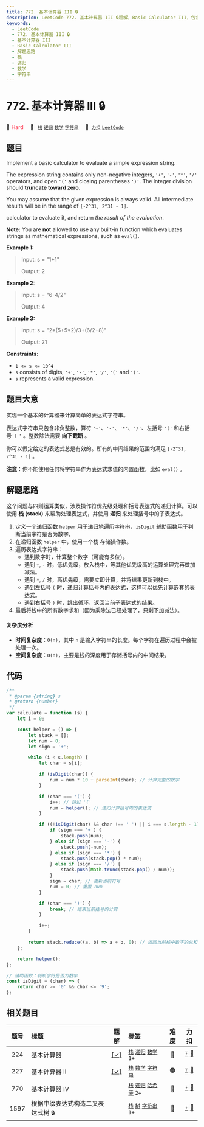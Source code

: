 ```yaml
---
title: 772. 基本计算器 III 🔒
description: LeetCode 772. 基本计算器 III 🔒题解，Basic Calculator III，包含解题思路、复杂度分析以及完整的 JavaScript 代码实现。
keywords:
  - LeetCode
  - 772. 基本计算器 III 🔒
  - 基本计算器 III
  - Basic Calculator III
  - 解题思路
  - 栈
  - 递归
  - 数学
  - 字符串
---
```


# 772. 基本计算器 III 🔒

🔴 <font color=#ff334b>Hard</font>&emsp; 🔖&ensp; [`栈`](/tag/stack.md) [`递归`](/tag/recursion.md) [`数学`](/tag/math.md) [`字符串`](/tag/string.md)&emsp; 🔗&ensp;[`力扣`](https://leetcode.cn/problems/basic-calculator-iii) [`LeetCode`](https://leetcode.com/problems/basic-calculator-iii)

## 题目

Implement a basic calculator to evaluate a simple expression string.

The expression string contains only non-negative integers, `'+'`, `'-'`, `'*'`, `'/'` operators, and open `'('` and closing parentheses `')'`. The integer division should **truncate toward zero**.

You may assume that the given expression is always valid. All intermediate results will be in the range of `[-2^31, 2^31 - 1]`.

calculator to evaluate it, and return _the result of the evaluation_.

**Note:** You are **not** allowed to use any built-in function which evaluates
strings as mathematical expressions, such as `eval()`.

**Example 1:**

> Input: s = "1+1"
>
> Output: 2

**Example 2:**

> Input: s = "6-4/2"
>
> Output: 4

**Example 3:**

> Input: s = "2*(5+5*2)/3+(6/2+8)"
>
> Output: 21

**Constraints:**

- `1 <= s <= 10^4`
- `s` consists of digits, `'+'`, `'-'`, `'*'`, `'/'`, `'('` and `')'`.
- `s` represents a valid expression.

## 题目大意

实现一个基本的计算器来计算简单的表达式字符串。

表达式字符串只包含非负整数，算符 `'+'`、`'-'`、`'*'`、`'/'`、左括号 `'('` 和右括号`'）'` 。整数除法需要 **向下截断** 。

你可以假定给定的表达式总是有效的。所有的中间结果的范围均满足 `[-2^31, 2^31 - 1]` 。

**注意**：你不能使用任何将字符串作为表达式求值的内置函数，比如 `eval()` 。

## 解题思路

这个问题与四则运算类似，涉及操作符优先级处理和括号表达式的递归计算。可以使用 **栈 (stack)** 来帮助处理表达式，并使用 **递归** 来处理括号中的子表达式。

1.  定义一个递归函数 `helper` 用于递归地遍历字符串，`isDigit` 辅助函数用于判断当前字符是否为数字。
2.  在递归函数 `helper` 中，使用一个栈 存储操作数。
3.  遍历表达式字符串：
    - 遇到数字时，计算整个数字（可能有多位）。
    - 遇到 `+`, `-` 时，低优先级，放入栈中，等其他优先级高的运算处理完再做加减法。
    - 遇到 `*`, `/` 时，高优先级，需要立即计算，并将结果更新到栈中。
    - 遇到左括号 `(` 时，递归计算括号内的表达式，这样可以优先计算嵌套的表达式。
    - 遇到右括号 `)` 时，跳出循环，返回当前子表达式的结果。
4.  最后将栈中的所有数字求和（因为乘除法已经处理了，只剩下加减法）。

#### 复杂度分析

- **时间复杂度**：`O(n)`，其中 `n` 是输入字符串的长度。每个字符在遍历过程中会被处理一次。
- **空间复杂度**：`O(n)`，主要是栈的深度用于存储括号内的中间结果。

## 代码

```javascript
/**
 * @param {string} s
 * @return {number}
 */
var calculate = function (s) {
	let i = 0;

	const helper = () => {
		let stack = [];
		let num = 0;
		let sign = '+';

		while (i < s.length) {
			let char = s[i];

			if (isDigit(char)) {
				num = num * 10 + parseInt(char); // 计算完整的数字
			}

			if (char === '(') {
				i++; // 跳过 '('
				num = helper(); // 递归计算括号内的表达式
			}

			if ((!isDigit(char) && char !== ' ') || i === s.length - 1) {
				if (sign === '+') {
					stack.push(num);
				} else if (sign === '-') {
					stack.push(-num);
				} else if (sign === '*') {
					stack.push(stack.pop() * num);
				} else if (sign === '/') {
					stack.push(Math.trunc(stack.pop() / num));
				}
				sign = char; // 更新当前符号
				num = 0; // 重置 num
			}

			if (char === ')') {
				break; // 结束当前括号的计算
			}

			i++;
		}

		return stack.reduce((a, b) => a + b, 0); // 返回当前栈中数字的总和
	};

	return helper();
};

// 辅助函数：判断字符是否为数字
const isDigit = (char) => {
	return char >= '0' && char <= '9';
};
```

## 相关题目

<!-- prettier-ignore -->
| 题号 | 标题 | 题解 | 标签 | 难度 | 力扣 |
| :------: | :------ | :------: | :------ | :------: | :------: |
| 224 | 基本计算器 | [[✓]](/problem/0224.md) |  [`栈`](/tag/stack.md) [`递归`](/tag/recursion.md) [`数学`](/tag/math.md) `1+` | 🔴 | [🀄️](https://leetcode.cn/problems/basic-calculator) [🔗](https://leetcode.com/problems/basic-calculator) |
| 227 | 基本计算器 II | [[✓]](/problem/0227.md) |  [`栈`](/tag/stack.md) [`数学`](/tag/math.md) [`字符串`](/tag/string.md) | 🟠 | [🀄️](https://leetcode.cn/problems/basic-calculator-ii) [🔗](https://leetcode.com/problems/basic-calculator-ii) |
| 770 | 基本计算器 IV |  |  [`栈`](/tag/stack.md) [`递归`](/tag/recursion.md) [`哈希表`](/tag/hash-table.md) `2+` | 🔴 | [🀄️](https://leetcode.cn/problems/basic-calculator-iv) [🔗](https://leetcode.com/problems/basic-calculator-iv) |
| 1597 | 根据中缀表达式构造二叉表达式树 🔒 |  |  [`栈`](/tag/stack.md) [`树`](/tag/tree.md) [`字符串`](/tag/string.md) `1+` | 🔴 | [🀄️](https://leetcode.cn/problems/build-binary-expression-tree-from-infix-expression) [🔗](https://leetcode.com/problems/build-binary-expression-tree-from-infix-expression) |
